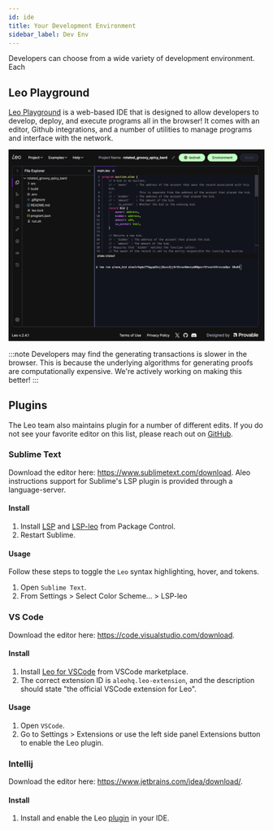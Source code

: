 ```yaml
---
id: ide
title: Your Development Environment 
sidebar_label: Dev Env
---
```


Developers can choose from a wide variety of development environment. Each 

## Leo Playground

[Leo Playground](play.leo-lang.org) is a web-based IDE that is designed to allow developers to develop, deploy, and execute programs all in the browser! It comes with an editor, Github integrations, and a number of utilities to manage programs and interface with the network. 

![Leo Playground](./../img/leo-playground.png)

:::note
Developers may find the generating transactions is slower in the browser. This is because the underlying algorithms for generating proofs are computationally expensive. We're actively working on making this better!
:::

## Plugins

<!--TODO: Condense this.--->

The Leo team also maintains plugin for a number of different edits. If you do not see your favorite editor on this list, please reach out on [GitHub](https://github.com/ProvableHQ/leo/issues/new).


### Sublime Text

[//]: # (![]&#40;./images/sublime.png&#41;  )
Download the editor here: https://www.sublimetext.com/download.
Aleo instructions support for Sublime's LSP plugin is provided through a language-server.

#### Install

1. Install [LSP](https://packagecontrol.io/packages/LSP) and [LSP-leo](https://packagecontrol.io/packages/LSP-leo) from Package Control.
2. Restart Sublime.

#### Usage

Follow these steps to toggle the `Leo` syntax highlighting, hover, and tokens.

1. Open `Sublime Text`.
2. From Settings > Select Color Scheme... > LSP-leo

### VS Code

[//]: # (![]&#40;./images/vscode.png&#41;)
Download the editor here: https://code.visualstudio.com/download.

#### Install

1. Install [Leo for VSCode](https://marketplace.visualstudio.com/items?itemName=aleohq.leo-extension) from VSCode marketplace.
2. The correct extension ID is `aleohq.leo-extension`, and the description should state "the official VSCode extension for Leo".

#### Usage

1. Open `VSCode`.
2. Go to Settings > Extensions or use the left side panel Extensions button to enable the Leo plugin.

### Intellij

[//]: # (![]&#40;./images/intellij.png&#41;)
Download the editor here: https://www.jetbrains.com/idea/download/.

#### Install

1. Install and enable the Leo [plugin](https://plugins.jetbrains.com/plugin/19979-leo) in your IDE.
